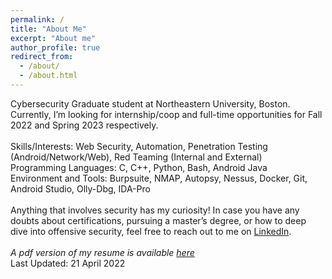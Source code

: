 ```yaml
---
permalink: /
title: "About Me"
excerpt: "About me"
author_profile: true
redirect_from: 
  - /about/
  - /about.html
---
```


Cybersecurity Graduate student at Northeastern University, Boston. 
\
Currently, I’m looking for internship/coop and full-time opportunities for Fall 2022 and Spring 2023 respectively.
\
\
Skills/Interests: Web Security, Automation, Penetration Testing (Android/Network/Web), Red Teaming (Internal and External)
\
Programming Languages: C, C++, Python, Bash, Android Java
\
Environment and Tools: Burpsuite, NMAP, Autopsy, Nessus, Docker, Git, Android Studio, Olly-Dbg, IDA-Pro
\
\
Anything that involves security has my curiosity! In case you have any doubts about certifications, pursuing a master’s degree, or how to deep dive into offensive security, feel free to reach out to me on [LinkedIn](https://www.linkedin.com/in/kartik-sharma-19081998/).
\
\
*A pdf version of my resume is available [here](https://drive.google.com/file/d/1j84XKydrSZYkX0V76Q76BNtWZ5MIEpdK/view?usp=sharing)*
\
Last Updated: 21 April 2022
